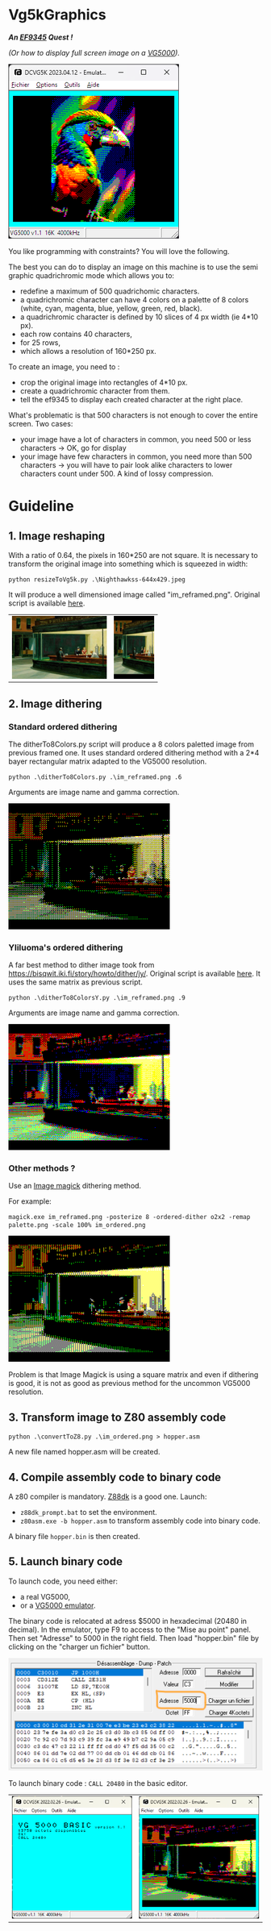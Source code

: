 # Vg5kGraphics
**_An [EF9345](https://en.wikipedia.org/wiki/Thomson_EF9345) Quest !_**

_(Or how to display full screen image on a [VG5000](https://en.wikipedia.org/wiki/Philips_VG5000))._

![Exotic](/images/exotic_parrot.png)

You like programming with constraints? You will love the following. 

The best you can do to display an image on this machine is to use the semi graphic quadrichromic mode which allows you to:
- redefine a maximum of 500 quadrichomic characters.
- a quadrichromic character can have 4 colors on a palette of 8 colors (white, cyan, magenta, blue, yellow, green, red, black).
- a quadrichromic character is defined by 10 slices of 4 px width (ie 4*10 px).
- each row contains 40 characters,
- for 25 rows,
- which allows a resolution of 160*250 px.

To create an image, you need to :
- crop the original image into rectangles of 4*10 px.
- create a quadrichromic character from them.
- tell the ef9345 to display each created character at the right place.

What's problematic is that 500 characters is not enough to cover the entire screen. Two cases: 
- your image have a lot of characters in common, you need 500 or less characters -> OK, go for display
- your image have few characters in common, you need more than 500 characters -> you will have to pair look alike characters to lower characters count under 500. 
A kind of lossy compression.

# Guideline
## 1. Image reshaping
With a ratio of 0.64, the pixels in 160*250 are not square. It is necessary to transform the original image into something which is squeezed in width:
```code
python resizeToVg5k.py .\Nighthawkss-644x429.jpeg
```
It will produce a well dimensioned image called "im_reframed.png". Original script is available [here](https://gist.github.com/mieki256/de2e21417528f724da4853cc30d9ef95).

<table>
<tr>
    <td><img src="images/Nighthawkss-644x429.jpeg" height="125"></td>
    <td><img src="images/nightawks_im_reframed.png" height="125"></td>
</tr>
</table>

## 2. Image dithering
### Standard ordered dithering
The ditherTo8Colors.py script will produce a 8 colors paletted image from previous framed one.
It uses standard ordered dithering method with a 2*4 bayer rectangular matrix adapted to the VG5000 resolution.
```code
python .\ditherTo8Colors.py .\im_reframed.png .6
```
Arguments are image name and gamma correction.

![Exotic](/images/im_ordered_standard_6.png)

### Yliluoma's ordered dithering
A far best method to dither image took from https://bisqwit.iki.fi/story/howto/dither/jy/. Original script is available [here](https://gist.github.com/mieki256/de2e21417528f724da4853cc30d9ef95).
It uses the same matrix as previous script.
```code
python .\ditherTo8ColorsY.py .\im_reframed.png .9
```
Arguments are image name and gamma correction.

![Exotic](/images/im_ordered_Yliluoma_9.png)

### Other methods ?
Use an [Image magick](https://legacy.imagemagick.org/Usage/quantize/) dithering method.

For example:
```code
magick.exe im_reframed.png -posterize 8 -ordered-dither o2x2 -remap palette.png -scale 100% im_ordered.png
```
![Exotic](/images/im_ordered_magick.png)

Problem is that Image Magick is using a square matrix and even if dithering is good, it is not as good as previous method for the uncommon VG5000 resolution.

## 3. Transform image to Z80 assembly code
```code
python .\convertToZ8.py .\im_ordered.png > hopper.asm
```
A new file named hopper.asm will be created.

## 4. Compile assembly code to binary code
A z80 compiler is mandatory. [Z88dk](https://z88dk.org/site/download) is a good one.
Launch:
- ```z88dk_prompt.bat``` to set the environment.
- ```z80asm.exe -b hopper.asm``` to transform assembly code into binary code.

A binary file ```hopper.bin``` is then created.

## 5. Launch binary code
To launch code, you need either:
- a real VG5000,
- or a [VG5000 emulator](http://dcvg5k.free.fr/download/emu/dcvg5k_20220226.zip).

The binary code is relocated at adress $5000 in hexadecimal (20480 in decimal). In the emulator, type F9 to access to the "Mise au point" panel. Then set "Adresse" to 5000 in the right field. Then load "hopper.bin" file by clicking on the "charger un fichier" button.

![mop](/images/misopoint.png)

To launch binary code : ```CALL 20480``` in the basic editor.

<table>
<tr>
    <td><img src="images/call.png"></td>
    <td><img src="vg5k_hopper.png"></td>
</tr>
</table>

